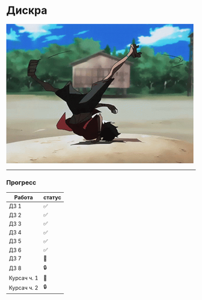 # Дискра
![gif](https://github.com/bilyardvmetro/ITMO-System-Application-Software/blob/main/gifs/DiscreteMathReadme.gif)

---

### Прогресс
| Работа | статус 			  |
| ------ | ------------------ |
|  ДЗ 1  | :white_check_mark: |
|  ДЗ 2  | :white_check_mark: |
|  ДЗ 3  | :white_check_mark: | 
|  ДЗ 4  | :white_check_mark: |
|  ДЗ 5  | :white_check_mark: |
|  ДЗ 6  | :white_check_mark: |
|  ДЗ 7  |   :construction:   |
|  ДЗ 8  |    :lock:    |
|  Курсач ч. 1  |   :construction:   |
|  Курсач ч. 2  |    :lock:    |